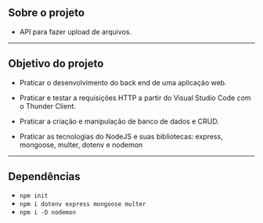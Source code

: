 ## Sobre o projeto
- API para fazer upload de arquivos.
<hr>

## Objetivo do projeto

- Praticar o desenvolvimento do back end de uma aplicação web.

- Praticar e testar a requisições HTTP a partir do Visual Studio Code com o Thunder Client.

- Praticar a criação e manipulação de banco de dados e CRUD.

- Praticar as tecnologias do NodeJS e suas bibliotecas: express, mongoose, multer, dotenv e nodemon
<hr>



## Dependências
- `npm init`
- `npm i dotenv express mongoose multer`
- `npm i -D nodemon`